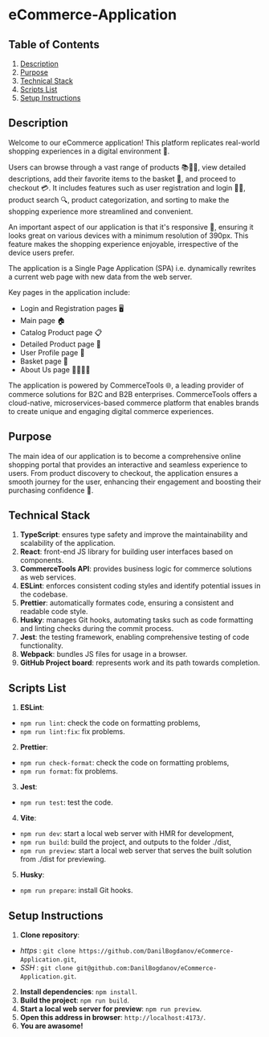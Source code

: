 # eCommerce-Application

## Table of Contents
1. [Description](#description)
2. [Purpose](#purpose)
3. [Technical Stack](#technical-stack)
4. [Scripts List](#scripts-list)
5. [Setup Instructions](#setup-instructions)

## Description
Welcome to our eCommerce application! This platform replicates real-world shopping experiences in a digital environment 🏪. 

Users can browse through a vast range of products 📚👗👟, view detailed descriptions, add their favorite items to the basket 🛒, and proceed to checkout 💳. It includes features such as user registration and login 📝🔐, product search 🔍, product categorization, and sorting to make the shopping experience more streamlined and convenient.

An important aspect of our application is that it's responsive 📲, ensuring it looks great on various devices with a minimum resolution of 390px. This feature makes the shopping experience enjoyable, irrespective of the device users prefer.

The application is a Single Page Application (SPA) i.e. dynamically rewrites a current web page with new data from the web server.

Key pages in the application include:

- Login and Registration pages 🖥️
- Main page 🏠
- Catalog Product page 📋
- Detailed Product page 🔎
- User Profile page 👤
- Basket page 🛒
- About Us page 🙋‍♂️🙋‍♀️

The application is powered by CommerceTools 🌐, a leading provider of commerce solutions for B2C and B2B enterprises. CommerceTools offers a cloud-native, microservices-based commerce platform that enables brands to create unique and engaging digital commerce experiences.

## Purpose
The main idea of our application is to become a comprehensive online shopping portal that provides an interactive and seamless experience to users. From product discovery to checkout, the application ensures a smooth journey for the user, enhancing their engagement and boosting their purchasing confidence 🚀.

## Technical Stack
1. **TypeScript**: ensures type safety and improve the maintainability and scalability of the application.
2. **React**: front-end JS library for building user interfaces based on components.
3. **CommerceTools API**: provides business logic for commerce solutions as web services.
4. **ESLint**: enforces consistent coding styles and identify potential issues in the codebase.
5. **Prettier**: automatically formates code, ensuring a consistent and readable code style.
6. **Husky**: manages Git hooks, automating tasks such as code formatting and linting checks during the commit process.
7. **Jest**: the testing framework, enabling comprehensive testing of code functionality.
8. **Webpack**: bundles JS files for usage in a browser.
9. **GitHub Project board**: represents work and its path towards completion.

## Scripts List
1. **ESLint**: 
- `npm run lint`: check the code on formatting problems,
- `npm run lint:fix`: fix problems.
2. **Prettier**: 
- `npm run check-format`: check the code on formatting problems,
- `npm run format`: fix problems.
3. **Jest**: 
- `npm run test`: test the code.
4. **Vite**: 
- `npm run dev`: start a local web server with HMR for development,
- `npm run build`: build the project, and outputs to the folder ./dist,
- `npm run preview`: start a local web server that serves the built solution from ./dist for previewing.
5. **Husky**: 
- `npm run prepare`: install Git hooks.

## Setup Instructions
1. **Clone repository**:  
- *https* : `git clone https://github.com/DanilBogdanov/eCommerce-Application.git`,
- *SSH* : `git clone git@github.com:DanilBogdanov/eCommerce-Application.git`.
2. **Install dependencies**: `npm install`.
3. **Build the project**: `npm run build`.
4. **Start a local web server for preview**: `npm run preview`.
5. **Open this address in browser**: `http://localhost:4173/`.
6. **You are awasome!**